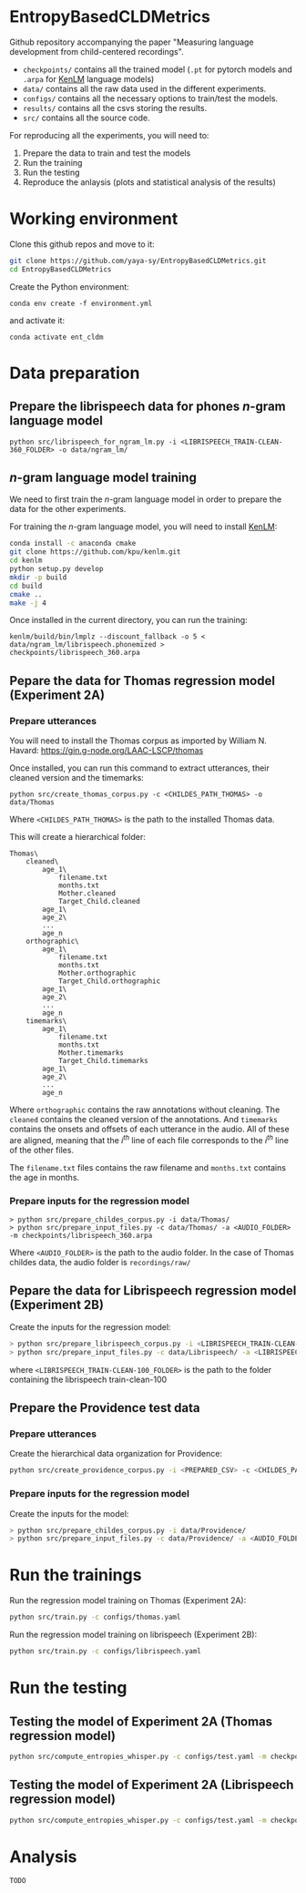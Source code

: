 # EntropyBasedCLDMetrics
Github repository accompanying the paper "Measuring language development from child-centered recordings".

- `checkpoints/` contains all the trained model (`.pt` for pytorch models and `.arpa` for [KenLM](https://github.com/kpu/kenlm) language models)
- `data/` contains all the raw data used in the different experiments.
- `configs/` contains all the necessary options to train/test the models.
- `results/` contains all the csvs storing the results.
- `src/` contains all the source code.

For reproducing all the experiments, you will need to:

1) Prepare the data to train and test the models
2) Run the training
3) Run the testing
4) Reproduce the anlaysis (plots and statistical analysis of the results)

# Working environment

Clone this github repos and move to it:

```bash
git clone https://github.com/yaya-sy/EntropyBasedCLDMetrics.git
cd EntropyBasedCLDMetrics
```

Create the Python environment:

```shell
conda env create -f environment.yml
```

and activate it:

```shell
conda activate ent_cldm
```

# Data preparation

## Prepare the librispeech data for phones _n_-gram language model

```shell
python src/librispeech_for_ngram_lm.py -i <LIBRISPEECH_TRAIN-CLEAN-360_FOLDER> -o data/ngram_lm/
```

## _n_-gram language model training

We need to first train the _n_-gram language model in order to prepare the data for the other experiments.

For training the _n_-gram language model, you will need to install [KenLM](https://github.com/kpu/kenlm):

```bash
conda install -c anaconda cmake
git clone https://github.com/kpu/kenlm.git
cd kenlm
python setup.py develop
mkdir -p build
cd build
cmake ..
make -j 4
```

Once installed in the current directory, you can run the training:

```shell
kenlm/build/bin/lmplz --discount_fallback -o 5 < data/ngram_lm/librispeech.phonemized > checkpoints/librispeech_360.arpa
```

## Pepare the data for Thomas regression model (Experiment 2A)

### Prepare utterances

You will need to install the Thomas corpus as imported by William N. Havard: https://gin.g-node.org/LAAC-LSCP/thomas

Once installed, you can run this command to extract utterances, their cleaned version and the timemarks:

```shell
python src/create_thomas_corpus.py -c <CHILDES_PATH_THOMAS> -o data/Thomas
```

Where `<CHILDES_PATH_THOMAS>` is the path to the installed Thomas data.
 
This will create a hierarchical folder:

```
Thomas\
    cleaned\
        age_1\
            filename.txt
            months.txt
            Mother.cleaned
            Target_Child.cleaned
        age_1\
        age_2\
        ...
        age_n
    orthographic\
        age_1\
            filename.txt
            months.txt
            Mother.orthographic
            Target_Child.orthographic
        age_1\
        age_2\
        ...
        age_n
    timemarks\
        age_1\
            filename.txt
            months.txt
            Mother.timemarks
            Target_Child.timemarks
        age_1\
        age_2\
        ...
        age_n
```

Where `orthographic` contains the raw annotations without cleaning. The `cleaned` contains the cleaned version of the annotations. And `timemarks` contains the onsets and offsets of each utterance in the audio. All of these are aligned, meaning that the _i<sup>th</sup>_ line of each file corresponds to the _i<sup>th</sup>_ line of the other files.

The `filename.txt` files contains the raw filename and `months.txt` contains the age in months.

### Prepare inputs for the regression model

```shell
> python src/prepare_childes_corpus.py -i data/Thomas/
> python src/prepare_input_files.py -c data/Thomas/ -a <AUDIO_FOLDER> -m checkpoints/librispeech_360.arpa
```

Where `<AUDIO_FOLDER>` is the path to the audio folder. In the case of Thomas childes data, the audio folder is `recordings/raw/`

## Pepare the data for Librispeech regression model (Experiment 2B)

Create the inputs for the regression model:

```bash
> python src/prepare_librispeech_corpus.py -i <LIBRISPEECH_TRAIN-CLEAN-100_FOLDER> -o data/Librispeech/model_inputs
> python src/prepare_input_files.py -c data/Librispeech/ -a <LIBRISPEECH_TRAIN-CLEAN-100_FOLDER> -m checkpoints/librispeech_360.arpa
```

where `<LIBRISPEECH_TRAIN-CLEAN-100_FOLDER>` is the path to the folder containing the librispeech train-clean-100
## Prepare the Providence test data

### Prepare utterances

Create the hierarchical data organization for Providence:

```bash
python src/create_providence_corpus.py -i <PREPARED_CSV> -c <CHILDES_PATH_PROVIDENCE> -o data/Providence
```

### Prepare inputs for the regression model

Create the inputs for the model:

```bash
> python src/prepare_childes_corpus.py -i data/Providence/
> python src/prepare_input_files.py -c data/Providence/ -a <AUDIO_FOLDER> -m checkpoints/librispeech_360.arpa
```

# Run the trainings

Run the regression model training on Thomas (Experiment 2A):

```bash
python src/train.py -c configs/thomas.yaml
```

Run the regression model training on librispeech (Experiment 2B):

```bash
python src/train.py -c configs/librispeech.yaml
```

# Run the testing

## Testing the model of Experiment 2A (Thomas regression model)

```bash
python src/compute_entropies_whisper.py -c configs/test.yaml -m checkpoints/Thomas_30h_Librispeech360_en.pt
```

## Testing the model of Experiment 2A (Librispeech regression model)

```bash
python src/compute_entropies_whisper.py -c configs/test.yaml -m checkpoints/Librispeech_100h_Librispeech360_en.pt
```

# Analysis

`TODO`
